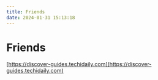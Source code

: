 ```yaml
---
title: Friends
date: 2024-01-31 15:13:18
---
```


# Friends

[https://discover-guides.techidaily.com](https://discover-guides.techidaily.com)